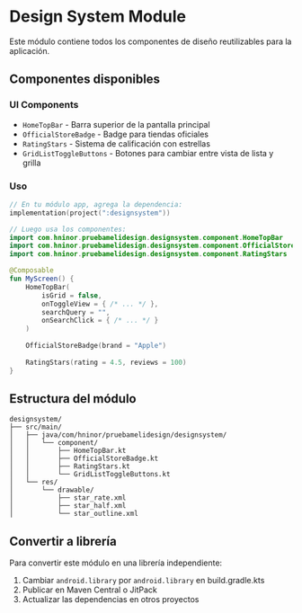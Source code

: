 # Design System Module

Este módulo contiene todos los componentes de diseño reutilizables para la aplicación.

## Componentes disponibles

### UI Components
- `HomeTopBar` - Barra superior de la pantalla principal
- `OfficialStoreBadge` - Badge para tiendas oficiales
- `RatingStars` - Sistema de calificación con estrellas
- `GridListToggleButtons` - Botones para cambiar entre vista de lista y grilla

### Uso

```kotlin
// En tu módulo app, agrega la dependencia:
implementation(project(":designsystem"))

// Luego usa los componentes:
import com.hninor.pruebamelidesign.designsystem.component.HomeTopBar
import com.hninor.pruebamelidesign.designsystem.component.OfficialStoreBadge
import com.hninor.pruebamelidesign.designsystem.component.RatingStars

@Composable
fun MyScreen() {
    HomeTopBar(
        isGrid = false,
        onToggleView = { /* ... */ },
        searchQuery = "",
        onSearchClick = { /* ... */ }
    )
    
    OfficialStoreBadge(brand = "Apple")
    
    RatingStars(rating = 4.5, reviews = 100)
}
```

## Estructura del módulo

```
designsystem/
├── src/main/
│   ├── java/com/hninor/pruebamelidesign/designsystem/
│   │   └── component/
│   │       ├── HomeTopBar.kt
│   │       ├── OfficialStoreBadge.kt
│   │       ├── RatingStars.kt
│   │       └── GridListToggleButtons.kt
│   └── res/
│       └── drawable/
│           ├── star_rate.xml
│           ├── star_half.xml
│           └── star_outline.xml
```

## Convertir a librería

Para convertir este módulo en una librería independiente:

1. Cambiar `android.library` por `android.library` en build.gradle.kts
2. Publicar en Maven Central o JitPack
3. Actualizar las dependencias en otros proyectos 
